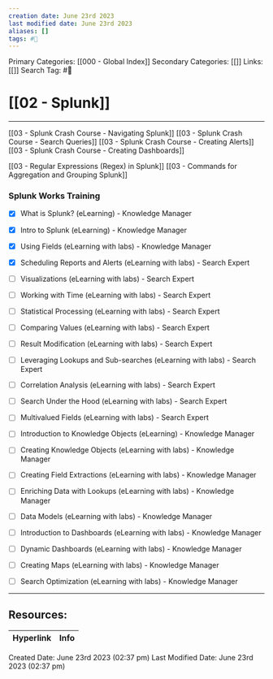 ```yaml
---
creation date: June 23rd 2023
last modified date: June 23rd 2023
aliases: []
tags: #📖
---
```


Primary Categories: [[000 - Global Index]] 
Secondary Categories: [[]] 
Links: [[]] 
Search Tag: #📖  

# [[02 - Splunk]]  
---

[[03 - Splunk Crash Course - Navigating Splunk]]
[[03 - Splunk Crash Course - Search Queries]]
[[03 - Splunk Crash Course - Creating Alerts]]
[[03 - Splunk Crash Course - Creating Dashboards]]

[[03 - Regular Expressions (Regex) in Splunk]]
[[03 - Commands for Aggregation and Grouping Splunk]]

### Splunk Works Training
- [x] What is Splunk? (eLearning) - Knowledge Manager
- [x] Intro to Splunk (eLearning) - Knowledge Manager
- [x] Using Fields (eLearning with labs) - Knowledge Manager
- [x] Scheduling Reports and Alerts (eLearning with labs) - Search Expert
- [ ] Visualizations (eLearning with labs) - Search Expert
- [ ] Working with Time (eLearning with labs) - Search Expert
- [ ] Statistical Processing (eLearning with labs) - Search Expert
- [ ] Comparing Values (eLearning with labs) - Search Expert
- [ ] Result Modification (eLearning with labs) - Search Expert
- [ ] Leveraging Lookups and Sub-searches (eLearning with labs) - Search Expert
- [ ] Correlation Analysis (eLearning with labs) - Search Expert
- [ ] Search Under the Hood (eLearning with labs) - Search Expert
- [ ] Multivalued Fields (eLearning with labs) - Search Expert
- [ ] Introduction to Knowledge Objects (eLearning) - Knowledge Manager
- [ ] Creating Knowledge Objects (eLearning with labs) - Knowledge Manager
- [ ] Creating Field Extractions (eLearning with labs) - Knowledge Manager
- [ ] Enriching Data with Lookups (eLearning with labs) - Knowledge Manager
- [ ] Data Models (eLearning with labs) - Knowledge Manager
- [ ] Introduction to Dashboards (eLearning with labs) - Knowledge Manager
- [ ] Dynamic Dashboards (eLearning with labs) - Knowledge Manager
- [ ] Creating Maps (eLearning with labs) - Knowledge Manager
- [ ] Search Optimization (eLearning with labs) - Knowledge Manager




___

## Resources:

| Hyperlink | Info |
| --------- | ---- |


Created Date: June 23rd 2023 (02:37 pm) 
Last Modified Date: June 23rd 2023 (02:37 pm)
